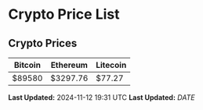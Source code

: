 # Crypto Price List

## Crypto Prices
| Bitcoin | Ethereum | Litecoin |
| ------- | -------- | -------- |
| $89580 | $3297.76 | $77.27 |
**Last Updated:** 2024-11-12 19:31 UTC
**Last Updated:** $DATE$
